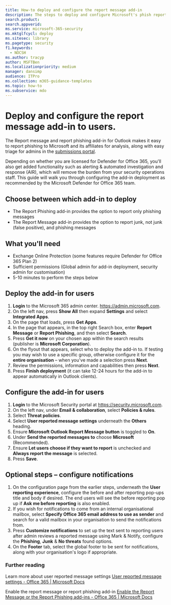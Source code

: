 ```yaml
---
title: How-to deploy and configure the report message add-in
description: The steps to deploy and configure Microsoft's phish reporting add-in(s) aimed at security administrators.
search.product: 
search.appverid: 
ms.service: microsoft-365-security
ms.mktglfcycl: deploy
ms.sitesec: library
ms.pagetype: security
f1.keywords: 
  - NOCSH
ms.author: tracyp
author: MSFTBen
ms.localizationpriority: medium
manager: dansimp
audience: ITPro
ms.collection: m365-guidance-templates
ms.topic: how-to
ms.subservice: mdo
---
```


# Deploy and configure the report message add-in to users.

The Report message and report phishing add-in for Outlook makes it easy to report phishing to Microsoft and its affiliates for analysis, along with easy triage for admins in the [submissions portal](https://security.microsoft.com/reportsubmission?viewid=user). 

Depending on whether you are licensed for Defender for Office 365, you'll also get added functionality such as alerting & automated investigation and response (AIR), which will remove the burden from your security operations staff. This guide will walk you through configuring the add-in deployment as recommended by the Microsoft Defender for Office 365 team.

## Choose between which add-in to deploy

- The Report Phishing add-in provides the option to report only phishing messages
- The Report Message add-in provides the option to report junk, not junk (false positive), and phishing messages


## What you'll need

-	Exchange Online Protection (some features require Defender for Office 365 Plan 2)
-	Sufficient permissions (Global admin for add-in deployment, security admin for customisation)
- 5-10 minutes to perform the steps below

## Deploy the add-in for users

1.	**Login** to the Microsoft 365 admin center.  https://admin.microsoft.com.
1.	On the left nav, press **Show All** then expand **Settings** and select **Integrated Apps**.
1.	On the page that loads, press **Get Apps**.
1.	In the page that appears, in the top right Search box, enter **Report Message** or **Report Phishing**, and then select **Search**.
1.	Press **Get it now** on your chosen app within the search results (publisher is **Microsoft Corporation**).
1.	On the flyout that appears, select who to deploy the add-in to. If testing you may wish to use a specific group, otherwise configure it for the **entire organisation** – when you've made a selection press **Next**.
1.	Review the permissions, information and capabilities then press **Next**.
1.	Press **Finish deployment** (it can take 12-24 hours for the add-in to appear automatically in Outlook clients).

## Configure the add-in for users
1.	**Login** to the Microsoft Security portal at https://security.microsoft.com.
2.	On the left nav, under **Email & collaboration**, select **Policies & rules**.
3.	Select **Threat policies**.
4.	Select **User reported message settings** underneath the **Others** heading.
5.	Ensure **Microsoft Outlook Report Message button** is toggled to **On**.
6.	Under **Send the reported messages to** choose **Microsoft** (Recommended).
7.	Ensure **Let users choose if they want to report** is unchecked and **Always report the message** is selected.
8.	Press **Save**.

## Optional steps – configure notifications

1.	On the configuration page from the earlier steps, underneath the **User reporting experience**, configure the before and after reporting pop-ups title and body if desired. The end users will see the before reporting pop up if **Ask me before reporting** is also enabled.
2.	If you wish for notifications to come from an internal organisational mailbox, select **Specify Office 365 email address to use as sender** and search for a valid mailbox in your organisation to send the notifications from.
3.	Press **Customize notifications** to set up the text sent to reporting users after admin reviews a reported message using Mark & Notify, configure the **Phishing**, **Junk** & **No threats** found options.
4.	On the **Footer** tab, select the global footer to be sent for notifications, along with your organisation's logo if appropriate.


### Further reading
Learn more about user reported message settings [User reported message settings - Office 365 | Microsoft Docs](../user-submission.md)

Enable the report message or report phishing add-in [Enable the Report Message or the Report Phishing add-ins - Office 365 | Microsoft Docs](../enable-the-report-message-add-in.md)
